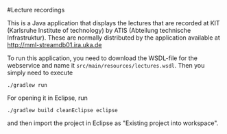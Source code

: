 #Lecture recordings

This is a Java application that displays the lectures that are recorded at KIT (Karlsruhe Institute of technology) by ATIS (Abteilung technische Infrastruktur). These are normally distributed by the application available at http://mml-streamdb01.ira.uka.de

To run this application, you need to download the WSDL-file for the webservice and name it `src/main/resources/lectures.wsdl`. Then you simply need to execute
```shell
./gradlew run
```

For opening it in Eclipse, run
```shell
./gradlew build cleanEclipse eclipse
```
and then import the project in Eclipse as "Existing project into workspace".
